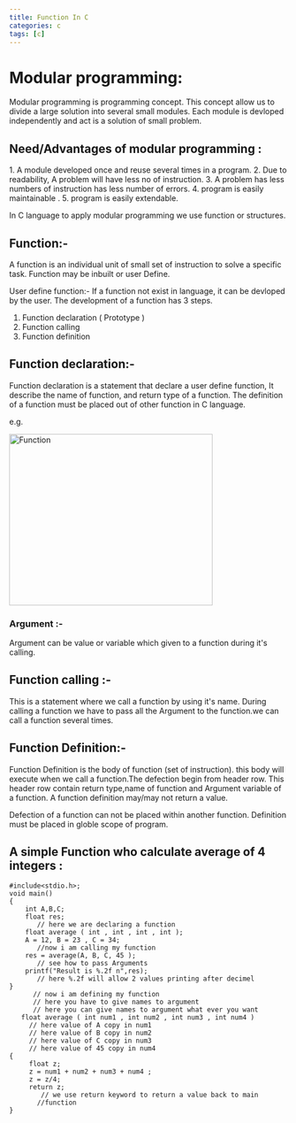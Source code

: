 ```yaml
---
title: Function In C
categories: c
tags: [c]
---
```


<h1>Modular programming:</h1>
Modular programming is programming concept. This concept allow us to divide a large solution
into several small modules. Each module is devloped independently and act is a solution of small problem.
<h2>Need/Advantages of modular programming :</h2>
1. A module developed once and reuse several times in a program.
2. Due to readability, A problem will have less no of instruction.
3. A problem has less numbers of instruction has less number of errors.
4. program is easily maintainable .
5. program is easily extendable.

In C language to apply modular programming we use function or structures.
<h2>Function:-</h2>
A function is an individual unit of small set of instruction to solve a specific task.
Function may be inbuilt or user Define.

User define function:-
If a function not exist in language, it can be devloped by the user.
The development of a function has 3 steps.
1. Function declaration ( Prototype )
2. Function calling
3. Function definition
<h2>Function declaration:-</h2>
Function declaration is a statement that declare a user define function, It describe the name of function,
and return type of a function. The definition of a function must be placed out of other function
in C language.

e.g.

<img class="alignnone size-full wp-image-574" src="https://vipin711.files.wordpress.com/2019/09/c03ee-screenshot-from-2018-07-04-15-37-55-e1530699043725.png" alt="Function" width="368" height="310" />
<h3>Argument :-</h3>
Argument can be value or variable which given to a function during it's calling.
<h2>Function calling :-</h2>
This is a statement where we call a function by using it's name. During calling a function we have
to pass all the Argument to the function.we can call a function several times.
<h2>Function Definition:-</h2>
Function Definition is the body of function (set of instruction). this body will execute when we call
a function.The defection begin from header row. This header row contain return type,name of function and Argument variable of a function. A function definition may/may not return a value.

Defection of a function can not be placed within another function. Definition must be placed in globle scope of program.
<h2>A simple Function who calculate average of 4 integers :</h2>

```
#include<stdio.h>;
void main()
{
    int A,B,C;
    float res;
       // here we are declaring a function
    float average ( int , int , int , int );
    A = 12, B = 23 , C = 34;
       //now i am calling my function
    res = average(A, B, C, 45 );
       // see how to pass Arguments
    printf("Result is %.2f n",res);
       // here %.2f will allow 2 values printing after decimel
}
      // now i am defining my function
      // here you have to give names to argument 
      // here you can give names to argument what ever you want
   float average ( int num1 , int num2 , int num3 , int num4 )
     // here value of A copy in num1
     // here value of B copy in num2
     // here value of C copy in num3
     // here value of 45 copy in num4
{
     float z;
     z = num1 + num2 + num3 + num4 ;
     z = z/4;
     return z;
        // we use return keyword to return a value back to main 
       //function
}
```
